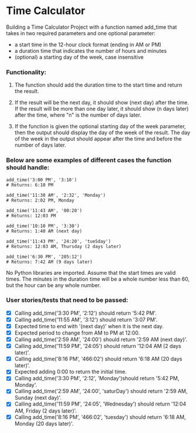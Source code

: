 # Time Calculator

Building a Time Calculator Project with a function named add_time that takes in two required parameters and one optional parameter:

- a start time in the 12-hour clock format (ending in AM or PM)
- a duration time that indicates the number of hours and minutes
- (optional) a starting day of the week, case insensitive

### Functionality:

1. The function should add the duration time to the start time and return the result.

2. If the result will be the next day, it should show (next day) after the time. If the result will be more than one day later, it should show (n days later) after the time, where "n" is the number of days later.

3. If the function is given the optional starting day of the week parameter, then the output should display the day of the week of the result. The day of the week in the output should appear after the time and before the number of days later.

### Below are some examples of different cases the function should handle:

```
add_time('3:00 PM', '3:10')
# Returns: 6:10 PM
```

```
add_time('11:30 AM', '2:32', 'Monday')
# Returns: 2:02 PM, Monday
```

```
add_time('11:43 AM', '00:20')
# Returns: 12:03 PM
```

```
add_time('10:10 PM', '3:30')
# Returns: 1:40 AM (next day)
```

```
add_time('11:43 PM', '24:20', 'tueSday')
# Returns: 12:03 AM, Thursday (2 days later)
```

```
add_time('6:30 PM', '205:12')
# Returns: 7:42 AM (9 days later)
```

No Python libraries are imported. Assume that the start times are valid times. The minutes in the duration time will be a whole number less than 60, but the hour can be any whole number.

### User stories/tests that need to be passed:

- [x] Calling add_time('3:30 PM', '2:12') should return '5:42 PM'.
- [x] Calling add_time('11:55 AM', '3:12') should return '3:07 PM'.
- [x] Expected time to end with '(next day)' when it is the next day.
- [x] Expected period to change from AM to PM at 12:00.
- [x] Calling add_time('2:59 AM', '24:00') should return '2:59 AM (next day)'.
- [x] Calling add_time('11:59 PM', '24:05') should return '12:04 AM (2 days later)'.
- [x] Calling add_time('8:16 PM', '466:02') should return '6:18 AM (20 days later)'.
- [x] Expected adding 0:00 to return the initial time.
- [x] Calling add_time('3:30 PM', '2:12', 'Monday')should return '5:42 PM, Monday'.
- [x] Calling add_time('2:59 AM', '24:00', 'saturDay') should return '2:59 AM, Sunday (next day)'.
- [x] Calling add_time('11:59 PM', '24:05', 'Wednesday') should return '12:04 AM, Friday (2 days later)'.
- [x] Calling add_time('8:16 PM', '466:02', 'tuesday') should return '6:18 AM, Monday (20 days later)'.
